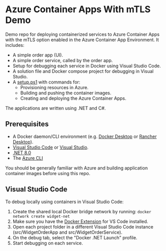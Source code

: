 # Azure Container Apps With mTLS Demo

Demo repo for deploying containerized services to Azure Container Apps with the mTLS option enabled
in the Azure Container App Environment. It includes:

- A simple order app (UI).
- A simple order service, called by the order app.
- Setup for debugging each service in Docker using Visual Studio Code.
- A solution file and Docker compose project for debugging in Visual Studio.
- A [setup.ps1](./setup.ps1) with commands for:
  - Provisioning resources in Azure.
  - Building and pushing the container images.
  - Creating and deploying the Azure Container Apps.

The applications are written using .NET and C#.

## Prerequisites

- A Docker daemon/CLI environment (e.g. [Docker Desktop](https://www.docker.com/products/docker-desktop/) or [Rancher Desktop](https://rancherdesktop.io/)).
- [Visual Studio Code](https://code.visualstudio.com/Download) or [Visual Studio](https://visualstudio.microsoft.com/downloads/).
- [.NET 8.0](https://dotnet.microsoft.com/download/dotnet/8.0)
- The [Azure CLI](https://learn.microsoft.com/cli/azure/install-azure-cli)

You should be generally familiar with Azure and building application container images before using this repo.

## Visual Studio Code

To debug locally using containers in Visual Studio Code:

1. Create the shared local Docker bridge network by running: `docker network create widget-net`
2. Make sure you have the [Docker Extension](https://marketplace.visualstudio.com/items?itemName=ms-azuretools.vscode-docker) for VS Code installed.
3. Open each project folder in a different Visual Studio Code instance (src/WidgetOrderApp and src/WidgetOrderService).
4. On the debug tab, select the "Docker .NET Launch" profile.
5. Start debugging on each service.
